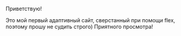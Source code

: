 Приветствую!

Это мой первый адаптивный сайт, сверстанный при помощи flex, поэтому прошу не судить строго)
Приятного просмотра!
